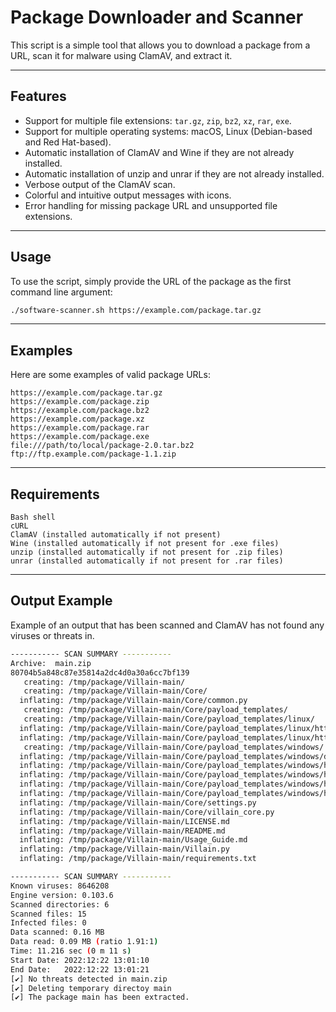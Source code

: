 # Package Downloader and Scanner

This script is a simple tool that allows you to download a package from a URL, scan it for malware using ClamAV, and extract it.

---

## Features

- Support for multiple file extensions: `tar.gz`, `zip`, `bz2`, `xz`, `rar`, `exe`.
- Support for multiple operating systems: macOS, Linux (Debian-based and Red Hat-based).
- Automatic installation of ClamAV and Wine if they are not already installed.
- Automatic installation of unzip and unrar if they are not already installed.
- Verbose output of the ClamAV scan.
- Colorful and intuitive output messages with icons.
- Error handling for missing package URL and unsupported file extensions.

---

## Usage

To use the script, simply provide the URL of the package as the first command line argument:

```bash
./software-scanner.sh https://example.com/package.tar.gz
```

---

## Examples

Here are some examples of valid package URLs:

    https://example.com/package.tar.gz
    https://example.com/package.zip
    https://example.com/package.bz2
    https://example.com/package.xz
    https://example.com/package.rar
    https://example.com/package.exe
    file:///path/to/local/package-2.0.tar.bz2
    ftp://ftp.example.com/package-1.1.zip

---

## Requirements

    Bash shell
    cURL
    ClamAV (installed automatically if not present)
    Wine (installed automatically if not present for .exe files)
    unzip (installed automatically if not present for .zip files)
    unrar (installed automatically if not present for .rar files)

---

## Output Example

Example of an output that has been scanned and ClamAV has not found any viruses or threats in.

```bash
----------- SCAN SUMMARY -----------
Archive:  main.zip
80704b5a848c87e35814a2dc4d0a30a6cc7bf139
   creating: /tmp/package/Villain-main/
   creating: /tmp/package/Villain-main/Core/
  inflating: /tmp/package/Villain-main/Core/common.py  
   creating: /tmp/package/Villain-main/Core/payload_templates/
   creating: /tmp/package/Villain-main/Core/payload_templates/linux/
  inflating: /tmp/package/Villain-main/Core/payload_templates/linux/http_payload  
  inflating: /tmp/package/Villain-main/Core/payload_templates/linux/https_payload  
   creating: /tmp/package/Villain-main/Core/payload_templates/windows/
  inflating: /tmp/package/Villain-main/Core/payload_templates/windows/disable_ssl_check  
  inflating: /tmp/package/Villain-main/Core/payload_templates/windows/http_payload  
  inflating: /tmp/package/Villain-main/Core/payload_templates/windows/http_payload_outfile  
  inflating: /tmp/package/Villain-main/Core/payload_templates/windows/https_payload  
  inflating: /tmp/package/Villain-main/Core/payload_templates/windows/https_payload_outfile  
  inflating: /tmp/package/Villain-main/Core/settings.py  
  inflating: /tmp/package/Villain-main/Core/villain_core.py  
  inflating: /tmp/package/Villain-main/LICENSE.md  
  inflating: /tmp/package/Villain-main/README.md  
  inflating: /tmp/package/Villain-main/Usage_Guide.md  
  inflating: /tmp/package/Villain-main/Villain.py  
  inflating: /tmp/package/Villain-main/requirements.txt  

----------- SCAN SUMMARY -----------
Known viruses: 8646208
Engine version: 0.103.6
Scanned directories: 6
Scanned files: 15
Infected files: 0
Data scanned: 0.16 MB
Data read: 0.09 MB (ratio 1.91:1)
Time: 11.216 sec (0 m 11 s)
Start Date: 2022:12:22 13:01:10
End Date:   2022:12:22 13:01:21
[✔] No threats detected in main.zip
[✔] Deleting temporary directoy main
[✔] The package main has been extracted.
```
